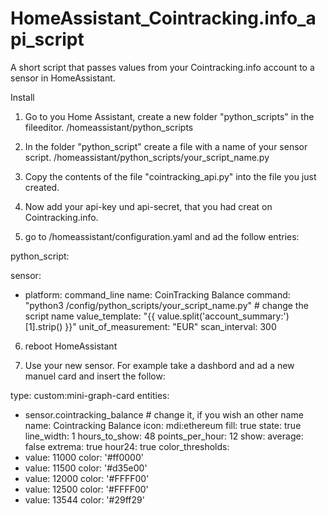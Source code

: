 # HomeAssistant_Cointracking.info_api_script

A short script that passes values ​​from your Cointracking.info account to a sensor in HomeAssistant.

Install

1. Go to you Home Assistant, create a new folder "python_scripts" in the fileeditor. 
/homeassistant/python_scripts

2. In the folder "python_script" create a file with a name of your sensor script.
/homeassistant/python_scripts/your_script_name.py

3. Copy the contents of the file "cointracking_api.py" into the file you just created.

4. Now add your api-key und api-secret, that you had creat on Cointracking.info.

5. go to /homeassistant/configuration.yaml and ad the follow entries:

python_script:

sensor:
  - platform: command_line
    name: CoinTracking Balance
    command: "python3 /config/python_scripts/your_script_name.py" # change the script name
    value_template: "{{ value.split('account_summary:')[1].strip() }}"
    unit_of_measurement: "EUR"
    scan_interval: 300

6. reboot HomeAssistant

7. Use your new sensor. For example take a dashbord and ad a new manuel card and insert the follow:

type: custom:mini-graph-card
entities:
  - sensor.cointracking_balance # change it, if you wish an other name
name: Cointracking Balance
icon: mdi:ethereum
fill: true
state: true
line_width: 1
hours_to_show: 48
points_per_hour: 12
show:
  average: false
  extrema: true
hour24: true
color_thresholds:
  - value: 11000
    color: '#ff0000'
  - value: 11500
    color: '#d35e00'
  - value: 12000
    color: '#FFFF00'
  - value: 12500
    color: '#FFFF00'
  - value: 13544
    color: '#29ff29'


